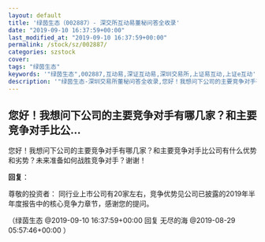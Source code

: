 ```yaml
---
layout: default
title: '绿茵生态（002887）- 深交所互动易董秘问答全收录'
date: "2019-09-10 16:37:59+00:00"
last_modified_at: "2019-09-10 16:37:59+00:00"
permalink: /stock/sz/002887/
categories: szstock
cover: 
tags: "绿茵生态"
keywords: '"绿茵生态",002887,互动易,深证互动易,深圳交易所,上证易互动,上证e互动'
description: '"绿茵生态-深圳交易所董秘问答全收录,您好！我想问下公司的主要竞争对手有哪几家？和主要竞争对手比公司有什么优势和劣势？未来准备如何战胜竞争对手？谢谢！"'
---
```


## 您好！我想问下公司的主要竞争对手有哪几家？和主要竞争对手比公...

您好！我想问下公司的主要竞争对手有哪几家？和主要竞争对手比公司有什么优势和劣势？未来准备如何战胜竞争对手？谢谢！

**回复**：

尊敬的投资者：
           同行业上市公司有20家左右，竞争优势见公司已披露的2019年半年度报告中的核心竞争力章节，感谢您的提问。 

（绿茵生态  @2019-09-10 16:37:59+00:00 回复 无尽的海  @2019-08-29 05:57:46+00:00 ）

